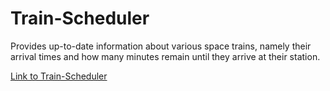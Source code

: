 # Train-Scheduler

Provides up-to-date information about various space trains, namely their arrival times and how many minutes remain until they arrive at their station.



[Link to Train-Scheduler](https://derek1331.github.io/Train-Scheduler/)
